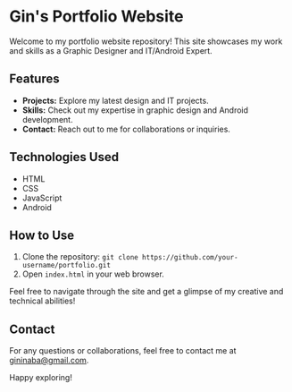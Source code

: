 # Gin's Portfolio Website

Welcome to my portfolio website repository! This site showcases my work and skills as a Graphic Designer and IT/Android Expert.

## Features
- **Projects:** Explore my latest design and IT projects.
- **Skills:** Check out my expertise in graphic design and Android development.
- **Contact:** Reach out to me for collaborations or inquiries.

## Technologies Used
- HTML
- CSS
- JavaScript
- Android

## How to Use
1. Clone the repository: `git clone https://github.com/your-username/portfolio.git`
2. Open `index.html` in your web browser.

Feel free to navigate through the site and get a glimpse of my creative and technical abilities!

## Contact
For any questions or collaborations, feel free to contact me at [gininaba@gmail.com](mailto:your.email@example.com).

Happy exploring!